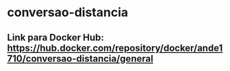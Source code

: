# conversao-distancia

## Link para Docker Hub: https://hub.docker.com/repository/docker/ande1710/conversao-distancia/general
